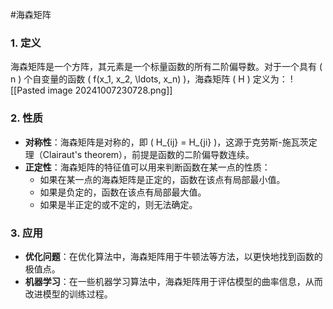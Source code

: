 #海森矩阵
### 1. 定义

海森矩阵是一个方阵，其元素是一个标量函数的所有二阶偏导数。对于一个具有 \( n \) 个自变量的函数 \( f(x_1, x_2, \ldots, x_n) \)，海森矩阵 \( H \) 定义为：
![[Pasted image 20241007230728.png]]

### 2. 性质

- **对称性**：海森矩阵是对称的，即 \( H_{ij} = H_{ji} \)，这源于克劳斯-施瓦茨定理（Clairaut's theorem），前提是函数的二阶偏导数连续。
- **正定性**：海森矩阵的特征值可以用来判断函数在某一点的性质：
  - 如果在某一点的海森矩阵是正定的，函数在该点有局部最小值。
  - 如果是负定的，函数在该点有局部最大值。
  - 如果是半正定的或不定的，则无法确定。

### 3. 应用

- **优化问题**：在优化算法中，海森矩阵用于牛顿法等方法，以更快地找到函数的极值点。
- **机器学习**：在一些机器学习算法中，海森矩阵用于评估模型的曲率信息，从而改进模型的训练过程。
